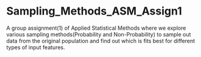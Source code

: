 # Sampling_Methods_ASM_Assign1
A group assignment(1) of  Applied Statistical Methods where we explore various sampling methods(Probability and Non-Probability) to sample out data from the original population and find out which is fits best for different types of input features.
